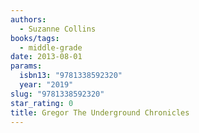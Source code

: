 ```yaml
---
authors:
  - Suzanne Collins
books/tags:
  - middle-grade
date: 2013-08-01
params:
  isbn13: "9781338592320"
  year: "2019"
slug: "9781338592320"
star_rating: 0
title: Gregor The Underground Chronicles
---
```


<!--more-->
